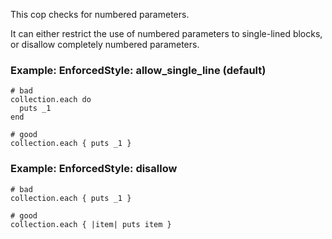 This cop checks for numbered parameters.

It can either restrict the use of numbered parameters to
single-lined blocks, or disallow completely numbered parameters.

### Example: EnforcedStyle: allow_single_line (default)
    # bad
    collection.each do
      puts _1
    end

    # good
    collection.each { puts _1 }

### Example: EnforcedStyle: disallow
    # bad
    collection.each { puts _1 }

    # good
    collection.each { |item| puts item }
